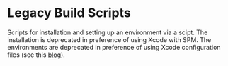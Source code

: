 # Legacy Build Scripts

Scripts for installation and setting up an environment via a scipt.
The installation is deprecated in preference of using Xcode with SPM.
The environments are deprecated in preference of using Xcode configuration files (see this [blog](https://thoughtbot.com/blog/let-s-setup-your-ios-environments)).